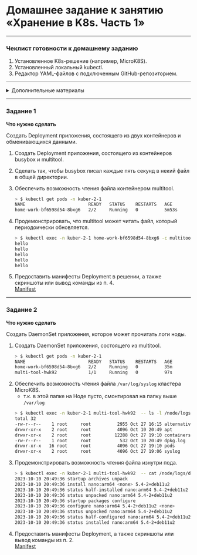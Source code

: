 # Домашнее задание к занятию «Хранение в K8s. Часть 1»

------

### Чеклист готовности к домашнему заданию

1. Установленное K8s-решение (например, MicroK8S).
2. Установленный локальный kubectl.
3. Редактор YAML-файлов с подключенным GitHub-репозиторием.

------

<details><summary>Дополнительные материалы</summary>

1. [Инструкция по установке MicroK8S](https://microk8s.io/docs/getting-started).
2. [Описание Volumes](https://kubernetes.io/docs/concepts/storage/volumes/).
3. [Описание Multitool](https://github.com/wbitt/Network-MultiTool).
</details>

------

### Задание 1 

**Что нужно сделать**

Создать Deployment приложения, состоящего из двух контейнеров и обменивающихся данными.

1. Создать Deployment приложения, состоящего из контейнеров busybox и multitool.
2. Сделать так, чтобы busybox писал каждые пять секунд в некий файл в общей директории.
3. Обеспечить возможность чтения файла контейнером multitool.
    ```bash
    > $ kubectl get pods -n kuber-2-1                                                                                           [±feature/kuber-2-1 ●●●]
    NAME                        READY   STATUS    RESTARTS   AGE
    home-work-bf6598d54-8bxg6   2/2     Running   0          5m53s
    ```
4. Продемонстрировать, что multitool может читать файл, который периодоически обновляется.
    ```bash
    > $ kubectl exec -n kuber-2-1 home-work-bf6598d54-8bxg6 -c multitool -- tail -5 /input/welcome.txt                         [±feature/kuber-2-1 ●●●]
    hello
    hello
    hello
    hello
    hello
   ```
    
6. Предоставить манифесты Deployment в решении, а также скриншоты или вывод команды из п. 4.  
   [Manifest](https://github.com/Rain-m-a-n/devops-netology/blob/master/Конфигурация%20Kubernetes/Kuber_(2.1)/task1.yml)
------

### Задание 2

**Что нужно сделать**

Создать DaemonSet приложения, которое может прочитать логи ноды.

1. Создать DaemonSet приложения, состоящего из multitool.
    ```bash
    > $ kubectl get pods -n kuber-2-1                                                                                           [±feature/kuber-2-1 ●●●]
    NAME                        READY   STATUS    RESTARTS   AGE
    home-work-bf6598d54-8bxg6   2/2     Running   0          35m
    multi-tool-hwk92            1/1     Running   0          97s
    ```
2. Обеспечить возможность чтения файла `/var/log/syslog` кластера MicroK8S.
    * т.к. в этой папке на Ноде пусто, смонтировал на папку выше `/var/log`
    ```bash
    > $ kubectl exec -n kuber-2-1 multi-tool-hwk92  -- ls -l /node/logs                                                         [±feature/kuber-2-1 ●●●]
    total 32
    -rw-r--r--    1 root     root          2955 Oct 27 16:15 alternatives.log
    drwxr-xr-x    2 root     root          4096 Oct 10 20:49 apt
    drwxr-xr-x    2 root     root         12288 Oct 27 19:10 containers
    -rw-r--r--    1 root     root           532 Oct 10 20:49 dpkg.log
    drwxr-xr-x   16 root     root          4096 Oct 27 19:10 pods
    drwxr-xr-x    2 root     root          4096 Oct 27 19:06 syslog
    ```    
3. Продемонстрировать возможность чтения файла изнутри пода.
    ```bash
    > $ kubectl exec -n kuber-2-1 multi-tool-hwk92  -- cat /node/logs/dpkg.log                                                  [±feature/kuber-2-1 ●●●]
    2023-10-10 20:49:36 startup archives unpack
    2023-10-10 20:49:36 install nano:arm64 <none> 5.4-2+deb11u2
    2023-10-10 20:49:36 status half-installed nano:arm64 5.4-2+deb11u2
    2023-10-10 20:49:36 status unpacked nano:arm64 5.4-2+deb11u2
    2023-10-10 20:49:36 startup packages configure
    2023-10-10 20:49:36 configure nano:arm64 5.4-2+deb11u2 <none>
    2023-10-10 20:49:36 status unpacked nano:arm64 5.4-2+deb11u2
    2023-10-10 20:49:36 status half-configured nano:arm64 5.4-2+deb11u2
    2023-10-10 20:49:36 status installed nano:arm64 5.4-2+deb11u2
    ```
4. Предоставить манифесты Deployment, а также скриншоты или вывод команды из п. 2.  
   [Manifest](https://github.com/Rain-m-a-n/devops-netology/blob/master/Конфигурация%20Kubernetes/Kuber_(2.1)/task2.yml)

